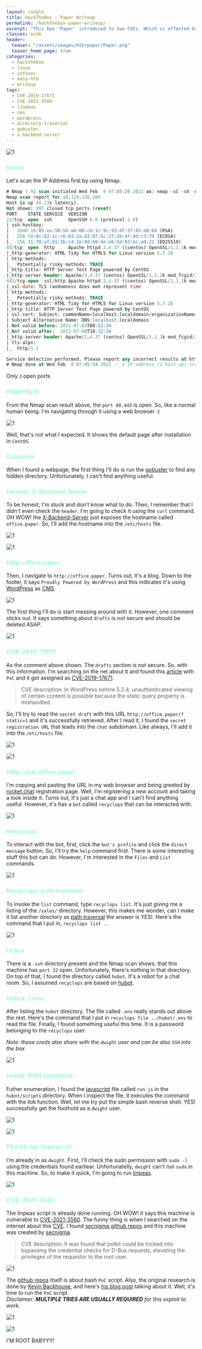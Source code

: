 ```yaml
---
layout: single
title: HackTheBox - Paper Writeup
permalink: /hackthebox-paper-writeup/
excerpt: "This box 'Paper' introduced to two CVEs. Which is affected by WordPress WP_Query and elevating the privileges using polkit. This machine is amazing and is heavy on enumeration. On top of that, this is the first-ever live machine I've done."
classes: wide
header:
  teaser: "/assets/images/htb/paper/Paper.png"
  teaser_home_page: true  
categories:
  - hackthebox
  - linux
  - infosec
  - easy-htb
  - writeup
tags:
  - CVE-2019-17671
  - CVE-2021-3560
  - linpeas
  - cms
  - wordpress
  - directory-traversal
  - gobuster
  - x-backend-server
---
```


![1](/assets/images/htb/paper/Paper.png)

### <font color="#9bffc8">Nmap</font>

Let's scan the IP Address first by using Nmap.

```sql
# Nmap 7.92 scan initiated Wed Feb  9 07:45:26 2022 as: nmap -sC -sV -oN nmap/paper 10.129.156.206
Nmap scan report for 10.129.156.206
Host is up (0.23s latency).
Not shown: 997 closed tcp ports (reset)
PORT    STATE SERVICE  VERSION
22/tcp  open  ssh      OpenSSH 8.0 (protocol 2.0)
| ssh-hostkey: 
|   2048 10:05:ea:50:56:a6:00:cb:1c:9c:93:df:5f:83:e0:64 (RSA)
|   256 58:8c:82:1c:c6:63:2a:83:87:5c:2f:2b:4f:4d:c3:79 (ECDSA)
|_  256 31:78:af:d1:3b:c4:2e:9d:60:4e:eb:5d:03:ec:a0:22 (ED25519)
80/tcp  open  http     Apache httpd 2.4.37 ((centos) OpenSSL/1.1.1k mod_fcgid/2.3.9)
|_http-generator: HTML Tidy for HTML5 for Linux version 5.7.28
| http-methods: 
|_  Potentially risky methods: TRACE
|_http-title: HTTP Server Test Page powered by CentOS
|_http-server-header: Apache/2.4.37 (centos) OpenSSL/1.1.1k mod_fcgid/2.3.9
443/tcp open  ssl/http Apache httpd 2.4.37 ((centos) OpenSSL/1.1.1k mod_fcgid/2.3.9)
|_ssl-date: TLS randomness does not represent time
| http-methods: 
|_  Potentially risky methods: TRACE
|_http-generator: HTML Tidy for HTML5 for Linux version 5.7.28
|_http-title: HTTP Server Test Page powered by CentOS
| ssl-cert: Subject: commonName=localhost.localdomain/organizationName=Unspecified/countryName=US
| Subject Alternative Name: DNS:localhost.localdomain
| Not valid before: 2021-07-03T08:52:34
|_Not valid after:  2022-07-08T10:32:34
|_http-server-header: Apache/2.4.37 (centos) OpenSSL/1.1.1k mod_fcgid/2.3.9
| tls-alpn: 
|_  http/1.1

Service detection performed. Please report any incorrect results at https://nmap.org/submit/ .
# Nmap done at Wed Feb  9 07:45:54 2022 -- 1 IP address (1 host up) scanned in 27.74 seconds
```

Only `3` open ports

### <font color="#9bffc8">Http/HttpS</font>
From the Nmap scan result above, the `port 80,443` is open. So, like a normal human being.  I'm navigating through it using a web browser :)

![1](/assets/images/htb/paper/webpage-1.png)

Well, that's not what I expected. It shows the default page after installation in `CentOS`.

### <font color="#9bffc8">Gobuster</font>
When I found a webpage, the first thing I'll do is run the [gobuster](https://github.com/OJ/gobuster) to find any hidden directory. Unfortunately, I can't find anything useful. 

### <font color="#9bffc8">Header: X-Backend-Server</font>
To be honest, I'm stuck and don't know what to do. Then, I remember that I didn't even check the `header`. I'm going to check it using the `curl` command. OH WOW! the [X-Backend-Server](https://docs.gitlab.com/ee/user/application_security/dast/checks/16.4.html) just exposes the hostname called `office.paper`. So, I'll add the hostname into the `/etc/hosts` file. 

![1](/assets/images/htb/paper/curl-head.png)

![1](/assets/images/htb/paper/etc-hosts-office-paper.png)

### <font color="#9bffc8">Http: office.paper</font>
Then, I navigate to `http://office.paper`. Turns out, it's a blog. Down to the footer, it says `Proudly Powered by WordPress` and this indicates it's using [WordPress](https://wordpress.org/) as [CMS](https://en.wikipedia.org/wiki/Content_management_system).

![1](/assets/images/htb/paper/office-paper-home.png)

The first thing I'll do is start messing around with it. However, one comment sticks out. It says something about `drafts` is not secure and should be deleted ASAP.

![1](/assets/images/htb/paper/office-paper-drafts.png)

### <font color="#9bffc8">CVE-2019-17671</font>

As the comment above shown. The `drafts` section is not secure. So, with this information. I'm searching on the net about it and found this [article](https://wpscan.com/vulnerability/3413b879-785f-4c9f-aa8a-5a4a1d5e0ba2) with `PoC` and it got assigned as [CVE-2019-17671](https://nvd.nist.gov/vuln/detail/CVE-2019-17671).

> CVE description: In WordPress before 5.2.4, unauthenticated viewing of certain content is possible because the static query property is mishandled.

So, I'll try to read the `secret draft` with this URL `http://office.paper/?static=1` and it's successfully retrieved. After I read it, I found the `secret registration URL` that leads into the `chat` subdomain. Like always, I'll add it into the `/etc/hosts` file.

![1](/assets/images/htb/paper/office-paper-drafts-secret.png)

![1](/assets/images/htb/paper/etc-hosts-chat-office-paper.png)

### <font color="#9bffc8">Http: chat.office.paper</font>
I'm copying and pasting the URL in my web browser and being greeted by [rocket.chat](https://rocket.chat/) registration page. Well, I'm registering a new account and taking a look inside it. Turns out, it's just a chat app and I can't find anything useful. However, it's has a `bot` called `recyclops` that can be interacted with.

![1](/assets/images/htb/paper/recyclops-general.png)

### <font color="#9bffc8">Recyclops</font>
To interact with the bot, first, click the `bot's profile` and click the `direct message` button. So, I'll try the `help` command first. There is some interesting stuff this bot can do. However, I'm interested in the `Files` and `List` commands.

![1](/assets/images/htb/paper/recyclops-help.png)

### <font color="#9bffc8">Recyclops: path traversal</font>
To invoke the `list` command, type `recyclops list`. It's just giving me a listing of the `/sales/` directory. However, this makes me wonder, can I make it list another directory as [path traversal](https://owasp.org/www-community/attacks/Path_Traversal) the answer is YES!. Here's the command that I put in, `recyclops list ..`

![1](/assets/images/htb/paper/recyclops-list-dot2.png)

### <font color="#9bffc8">Hubot</font>
There is a `.ssh` directory present and the Nmap scan shows, that this machine has `port 22` open. Unfortunately, there's nothing in that directory. On top of that, I found the directory called `hubot`. It's a robot for a chat room. So, I assumed `recyclops` are based on [hubot](https://hubot.github.com/).

### <font color="#9bffc8">Hubot: /.env</font>
After listing the `hubot` directory. The file called `.env` really stands out above the rest. Here's the command that I put in `recyclops file ../hubot/.env` to read the file. Finally, I found something useful this time. It is a password belonging to the `recyclops` user.

_Note: these creds also share with the `dwight` user and can be also `SSH` into the box_

![1](/assets/images/htb/paper/hubot-env-pass.png)

### <font color="#9bffc8">Hubot: RUN command</font>
Futher enumeration, I found the [javascript](https://en.wikipedia.org/wiki/JavaScript) file called `run.js` in the `hubot/scripts` directory. When I inspect the file, it executes the command with the `RUN` function. Well, let me try put the simple bash reverse shell. YES! successfully get the foothold as a `dwight` user.

![1](/assets/images/htb/paper/recyclops-run.png)

![1](/assets/images/htb/paper/foothold-as-dwight.png)

### <font color="#9bffc8">PEASS-ng: linpeas.sh</font>
I'm already in as `dwight`. First, I'll check the sudo permission with `sudo -l` using the credentials found earliear. Unfortunatelly, `dwight` can't run `sudo` in this machine. So, to make it quick, I'm going to run [linpeas](https://github.com/carlospolop/PEASS-ng).

![1](/assets/images/htb/paper/run-the-linpeas-as-dwight.png)

### <font color="#9bffc8">CVE-2021-3560</font>
The linpeas script is already done running. OH WOW! it says this machine is vulnerable to [CVE-2021-3560](https://nvd.nist.gov/vuln/detail/CVE-2021-3560). The funny thing is when I searched on the internet about this [CVE](https://en.wikipedia.org/wiki/Common_Vulnerabilities_and_Exposures). I found [secnigma github repos](https://github.com/secnigma) and this machine was created by [secnigma](https://twitter.com/secnigma).

> CVE description: It was found that polkit could be tricked into bypassing the credential checks for D-Bus requests, elevating the privileges of the requestor to the root user. 

![1](/assets/images/htb/paper/linpeas-find-CVE-2021-3560.png)

The [github repos](https://github.com/secnigma/CVE-2021-3560-Polkit-Privilege-Esclation) itself is about bash `PoC` script. Also, the original research is done by [Kevin Backhouse](https://twitter.com/kevin_backhouse), and here's [his blog post](https://github.blog/2021-06-10-privilege-escalation-polkit-root-on-linux-with-bug/) talking about it. Well, it's time to run the `PoC` script. <br>
_Disclaimer: **MULTIPLE TRIES ARE USUALLY REQUIRED** for this exploit to work._

![1](/assets/images/htb/paper/download-the-poc-script-on-victim-machine.png)

![1](/assets/images/htb/paper/run-the-script-and-get-the-root-shell.png)

I'M ROOT BABYYY!